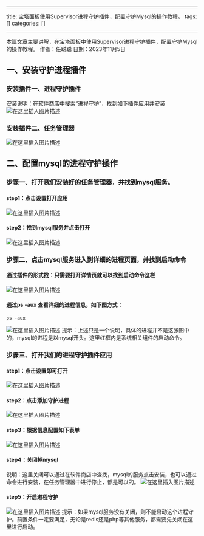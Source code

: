 
--- 
title:  宝塔面板使用Supervisor进程守护插件，配置守护Mysql的操作教程。 
tags: []
categories: [] 

---
>  
 本篇文章主要讲解，在宝塔面板中使用Supervisor进程守护插件，配置守护Mysql的操作教程。 作者：任聪聪 日期：2023年11月5日 


## 一、安装守护进程插件

### 安装插件一、进程守护插件

安装说明：在软件商店中搜索“进程守护”，找到如下插件应用并安装 <img src="https://img-blog.csdnimg.cn/d37b094c156d4ae1af0d201b14f490b6.png" alt="在这里插入图片描述">

### 安装插件二、任务管理器

<img src="https://img-blog.csdnimg.cn/c056a8a8d99b4facb5c7d9e8e23cf443.png" alt="在这里插入图片描述">

## 二、配置mysql的进程守护操作

### 步骤一、打开我们安装好的任务管理器，并找到mysql服务。

#### step1：点击设置打开应用

<img src="https://img-blog.csdnimg.cn/d1f2fc1a3f3c441c85aa9cee1ca35f64.png" alt="在这里插入图片描述">

#### step2：找到mysql服务并点击打开

<img src="https://img-blog.csdnimg.cn/22991cd86f65469287c0c96b6fa2f88c.png" alt="在这里插入图片描述">

### 步骤二、点击mysql服务进入到详细的进程页面，并找到启动命令

#### 通过插件的形式找：只需要打开详情页就可以找到启动命令这栏

<img src="https://img-blog.csdnimg.cn/4e0d9a62e5e849338c1284d4462a9f66.png" alt="在这里插入图片描述">

#### 通过ps -aux 查看详细的进程信息，如下图方式：

```
ps -aux

```

<img src="https://img-blog.csdnimg.cn/d0f6dedd95004406baabcfc3c28effa7.png" alt="在这里插入图片描述"> 提示：上述只是一个说明，具体的进程并不是这张图中的，mysql的进程是以mysql开头。这里红框内是系统相关组件的启动命令。

### 步骤三、打开我们的进程守护插件应用

#### step1：点击设置即可打开

<img src="https://img-blog.csdnimg.cn/20b9d8c8074c41559a11e47ebd0b8ff3.png" alt="在这里插入图片描述">

#### step2：点击添加守护进程

<img src="https://img-blog.csdnimg.cn/fcc01260bdae4166b1b2409bb71cd29b.png" alt="在这里插入图片描述">

#### step3：根据信息配置如下表单

<img src="https://img-blog.csdnimg.cn/bb953a537d02483d97f3b528bc960a29.png" alt="在这里插入图片描述">

#### step4：关闭掉mysql

说明：这里关闭可以通过在软件商店中查找，mysql的服务点击安装，也可以通过命令进行安装，在任务管理器中进行停止，都是可以的。 <img src="https://img-blog.csdnimg.cn/9daa7e2208f24d12bb401608656f8ca3.png" alt="在这里插入图片描述">

#### step5：开启进程守护

<img src="https://img-blog.csdnimg.cn/9870ffc1198f4d749fe9da7d8ab5966c.png" alt="在这里插入图片描述"> 提示：如果mysql服务没有关闭，则不能启动这个进程守护。前置条件一定要满足，无论是redis还是php等其他服务，都需要先关闭在这里进行启动。
